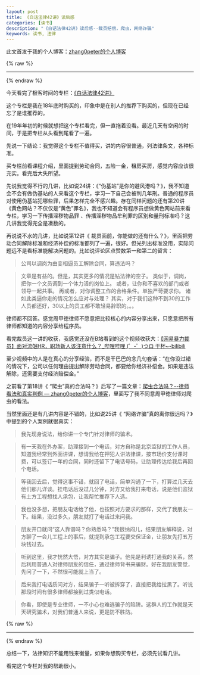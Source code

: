 ```yaml
---
layout: post
title: 《白话法律42讲》读后感
categories: [读书]
description: "《白话法律42讲》读后感--裁员赔偿，爬虫，网络诈骗"
keywords: 读书, 法律
---
```


此文首发于我的个人博客：[zhang0peter的个人博客](https://zhang0peter.com)         

{% raw %}
***          
{% endraw %}



今天看完了极客时间的专栏：[《白话法律42讲》](http://gk.link/a/10fCt)

这个专栏是我在18年底时购买的，印象中是在别人的推荐下购买的，但现在已经忘了是谁推荐的。

在19年年初的时候就想把这个专栏看完，但一直拖着没看。最近几天有空闲的时间，于是把专栏从头看到尾看了一遍。

先说一下结论：我觉得这个专栏不值得买，讲的内容很普通，列法律条文，各种标准。

买专栏前看课程介绍，里面提到劳动合同，五险一金，租房买房，感觉内容应该很充实。看完后大失所望。

先说我觉得不行的几讲，比如说24讲：《“伪基站”是你的避风港吗？》，我不知道会不会有做伪基站的人来看这个专栏，学习一下自己会被判几年刑。普通的程序员对使用伪基站犯哪些罪，后果怎样完全不感兴趣。存在同样问题的还有第20讲《黄色网站？不仅仅是“黄色”罪名》，我也不知道会有程序员想做黄色网站前来看专栏，学习一下传播淫秽物品罪 、传播淫秽物品牟利罪的区别和量刑标准吗？这几讲我觉得完全是凑数的。

再说说不水的几讲，比如说第12讲《 裁员面前，你能做的还有什么？》，里面把劳动合同解除标准和经济补偿的标准都列了一遍，很好。但光列出标准没用，实际问题远不是看标准能解决问题的。比如说评论区点赞数第一和第二的留言：

> 公司以调岗为由变相逼员工解除合同，算违法吗？

> 文章是有益的。但是，其实更多的情况是钻法律的空子。
> 类似于，调岗，把你一个文员调到一个体力活的岗位上。
> 或者，让你和不喜欢的部门或者领导一起共事。
> 再或者，对你调整工作的合格条件。单独严苛要求你。
> 诸如此类逼你走的情况怎么应对与处理？
> 其实，对于我们这种不到30的工作人员都还好，30以上的员工都不敢轻易辞职的。。。

律师都不回答。感觉周甲徳律师不愿意把比较核心的内容分享出来，只愿意把所有律师都知道的内容分享给程序员。

看完裁员这一讲的收获，我感觉还没在B站看到的这个视频收获大：[【网易暴力裁员】面对流氓HR，职场新人该注意什么？_哔哩哔哩 (゜-゜)つロ 干杯~-bilibili](https://www.bilibili.com/video/av77107846)

至少视频中的人是在真心的分享经验，而不是干巴巴的念几句套话：“在你没过错的情况下，公司以任何理由提出解除劳动合同，都要给你经济补偿金。如果是违法解除，还需要支付经济赔偿金。”

之前看了第18讲《 “爬虫”真的合法吗？》后写了一篇文章：[爬虫合法吗？--律师看法和真实判例 — zhang0peter的个人博客](https://zhang0peter.com/2020/01/17/spider/)，里面写了我不同意周甲徳律师对爬虫的看法。




当然里面还是有几讲内容是不错的，比如说25讲《 “网络诈骗”真的离你很远吗？》中提到的个人案例就很真实：

> 我先现身说法，给你讲一个专门针对律师的骗术。

> 有一天我在外办案，助理接到一个电话，对方自称是北京监狱的工作人员，知道我经常到外面讲课，想请我给在押犯人讲法律课，按市场价支付课时费，可以签订一年的合同，同时还留下了电话号码，让助理传达给我后再回个电话。

> 等我回去后，觉得这事不错，就回了电话，简单沟通了一下，打算过几天去他们那儿详谈。挂电话后没过几分钟，对方又给我打来电话，说是他们监狱有土方工程想找人承包，让我帮忙推荐下人选。

> 我也没多想，把朋友电话给了他，也按照对方要求的那样，交代了我朋友一下。结果，没过多久，朋友就打了电话过来问我。

> 朋友开口就问“这人靠谱吗？你熟悉吗？”我很纳闷儿，结果朋友解释说，对方聊了一会儿工程上的事后，就提到承包工程要交保证金，让朋友先打五万块钱过去。

> 听到这里，我才恍然大悟，对方其实是骗子。他先是利诱打通我的关系，然后利用普通人对律师朋友的信任，通过律师背书来骗财。好在我朋友警觉，先问了一下，不然很可能就上当了。

> 后来我打电话质问对方，结果骗子一听被拆穿了，直接把我给拉黑了。听说那段时间有很多律师都接到过类似电话。

> 你看，即使是专业律师，一不小心也难逃骗子的陷阱。这群人的工作就是天天研究骗术，对我们普通人来说，更是防不胜防。



{% raw %}
***          
{% endraw %}

总结一下，法律知识不能用钱来衡量，如果你想购买专栏，必须先试看几讲。

看完这个专栏对我的帮助很小。